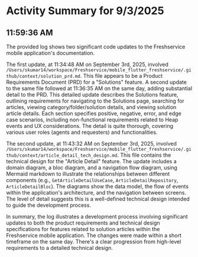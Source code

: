 # Activity Summary for 9/3/2025

## 11:59:36 AM
The provided log shows two significant code updates to the Freshservice mobile application's documentation.

The first update, at 11:34:48 AM on September 3rd, 2025, involved `/Users/skumar14/workspace/Freshservice/mobile_flutter_freshservice/.github/context/solution_prd.md`.  This file appears to be a Product Requirements Document (PRD) for a "Solutions" feature.  A second update to the same file followed at 11:36:35 AM on the same day, adding substantial detail to the PRD. This detailed update describes the Solutions feature, outlining requirements for navigating to the Solutions page, searching for articles, viewing category/folder/solution details, and viewing solution article details.  Each section specifies positive, negative, error, and edge case scenarios,  including non-functional requirements related to Heap events and UX considerations. The detail is quite thorough, covering various user roles (agents and requesters) and functionalities.

The second update, at 11:43:32 AM on September 3rd, 2025, involved `/Users/skumar14/workspace/Freshservice/mobile_flutter_freshservice/.github/context/article_detail_tech_design.md`. This file contains the technical design for the "Article Detail" feature.  The update includes a domain diagram, a bloc diagram, and a navigation flow diagram, using Mermaid markdown to illustrate the relationships between different components (e.g., `GetArticleDetailUseCase`, `ArticleDetailRepository`, `ArticleDetailBloc`).  The diagrams show the data model, the flow of events within the application's architecture, and the navigation between screens.  The level of detail suggests this is a well-defined technical design intended to guide the development process.

In summary, the log illustrates a development process involving significant updates to both the product requirements and technical design specifications for features related to solution articles within the Freshservice mobile application. The changes were made within a short timeframe on the same day.  There's a clear progression from high-level requirements to a detailed technical design.

